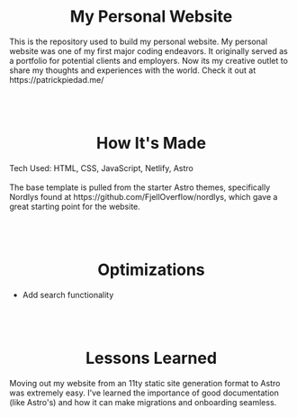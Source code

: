 <h1 align="center"> My Personal Website </h1>
This is the repository used to build my personal website. My personal website was one of my first major coding endeavors. It originally served as a portfolio for potential clients and employers. Now its my creative outlet to share my thoughts and experiences with the world. Check it out at https://patrickpiedad.me/

<br></br>

<h1 align="center"> How It's Made </h1>
Tech Used: HTML, CSS, JavaScript, Netlify, Astro
<br></br>
The base template is pulled from the starter Astro themes, specifically Nordlys found at https://github.com/FjellOverflow/nordlys, which gave a great starting point for the website. 

<br></br>

<h1 align="center"> Optimizations </h1>
<ul>
  <li>Add search functionality</li>
</ul>

<br></br>

<h1 align="center"> Lessons Learned </h1>
Moving out my website from an 11ty static site generation format to Astro was extremely easy. I've learned the importance of good documentation (like Astro's) and how it can make migrations and onboarding seamless.

